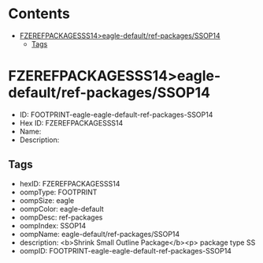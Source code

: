 



Contents
========

* [FZEREFPACKAGESSS14>eagle-default/ref-packages/SSOP14](#fzerefpackagesss14eagle-defaultref-packagesssop14)
	* [Tags](#tags)

# FZEREFPACKAGESSS14>eagle-default/ref-packages/SSOP14

- ID: FOOTPRINT-eagle-eagle-default-ref-packages-SSOP14
- Hex ID: FZEREFPACKAGESSS14
- Name: 
- Description: 

## Tags

- hexID: FZEREFPACKAGESSS14
- oompType: FOOTPRINT
- oompSize: eagle
- oompColor: eagle-default
- oompDesc: ref-packages
- oompIndex: SSOP14
- oompName: eagle-default/ref-packages/SSOP14
- description: &lt;b&gt;Shrink Small Outline Package&lt;/b&gt;&lt;p&gt;&#xD;
package type SS
- oompID: FOOTPRINT-eagle-eagle-default-ref-packages-SSOP14
